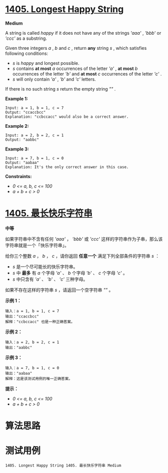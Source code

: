 # [1405. Longest Happy String][enTitle]

**Medium**

A string is called  *happy*  if it does not have any of the strings  *'aaa'* ,  *'bbb'*  or  *'ccc'*  as a substring.

Given three integers  *a* ,  *b*  and  *c* , return **any**  string  *s* , which satisfies following conditions:

-  *s*  is  *happy* and longest possible. 
-  *s*  contains **at most**   *a*  occurrences of the letter  *'a'* , **at most**   *b*  occurrences of the letter  *'b'*  and **at most**   *c*  occurrences of the letter  *'c'* . 
-  *s* will only contain  *'a'* ,  *'b'*  and  *'c'*  letters.

If there is no such string  *s*  return the empty string  *""* .



**Example 1:** 

```
Input: a = 1, b = 1, c = 7
Output: "ccaccbcc"
Explanation: "ccbccacc" would also be a correct answer.

```

**Example 2:** 

```
Input: a = 2, b = 2, c = 1
Output: "aabbc"

```

**Example 3:** 

```
Input: a = 7, b = 1, c = 0
Output: "aabaa"
Explanation: It's the only correct answer in this case.

```



**Constraints:** 

-  *0 <= a, b, c <= 100*  
-  *a + b + c > 0* 


# [1405. 最长快乐字符串][cnTitle]

**中等**

如果字符串中不含有任何  *'aaa'* ， *'bbb'*  或  *'ccc'*  这样的字符串作为子串，那么该字符串就是一个「快乐字符串」。

给你三个整数  *a* ， *b*  ， *c* ，请你返回 **任意一个**  满足下列全部条件的字符串  *s* ：

-  *s*  是一个尽可能长的快乐字符串。 
-  *s*  中 **最多**  有 *a*  个字母  *'a'* 、 *b*  个字母  *'b'* 、 *c*  个字母  *'c'*  。 
-  *s* 中只含有  *'a'* 、 *'b'*  、 *'c'*  三种字母。

如果不存在这样的字符串  *s*  ，请返回一个空字符串  *""* 。



**示例 1：** 

```
输入：a = 1, b = 1, c = 7
输出："ccaccbcc"
解释："ccbccacc" 也是一种正确答案。

```

**示例 2：** 

```
输入：a = 2, b = 2, c = 1
输出："aabbc"

```

**示例 3：** 

```
输入：a = 7, b = 1, c = 0
输出："aabaa"
解释：这是该测试用例的唯一正确答案。
```



**提示：** 

-  *0 <= a, b, c <= 100*  
-  *a + b + c > 0* 




# 算法思路

# 测试用例
```
1405. Longest Happy String 1405. 最长快乐字符串 Medium
```

[enTitle]: https://leetcode.com/problems/longest-happy-string/
[cnTitle]: https://leetcode-cn.com/problems/longest-happy-string/
